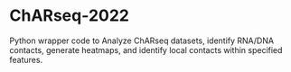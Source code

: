# ChARseq-2022
Python wrapper code to Analyze ChARseq datasets, identify RNA/DNA contacts, generate heatmaps, and identify local contacts within specified features.
